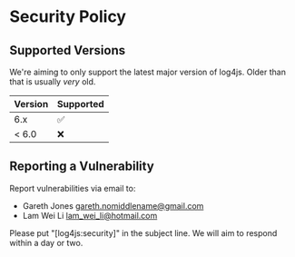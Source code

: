 # Security Policy

## Supported Versions

We're aiming to only support the latest major version of log4js. Older than that is usually _very_ old.

| Version | Supported          |
|---------|--------------------|
| 6.x     | :white_check_mark: |
| < 6.0   | :x:                |

## Reporting a Vulnerability

Report vulnerabilities via email to:

- Gareth Jones <gareth.nomiddlename@gmail.com>
- Lam Wei Li <lam_wei_li@hotmail.com>

Please put "[log4js:security]" in the subject line. We will aim to respond within a day or two.
